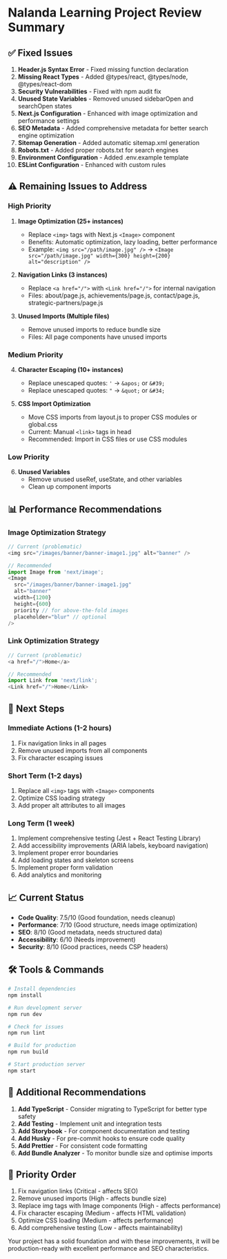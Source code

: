 # Nalanda Learning Project Review Summary

## ✅ **Fixed Issues**

1. **Header.js Syntax Error** - Fixed missing function declaration
2. **Missing React Types** - Added @types/react, @types/node, @types/react-dom
3. **Security Vulnerabilities** - Fixed with npm audit fix
4. **Unused State Variables** - Removed unused sidebarOpen and searchOpen states
5. **Next.js Configuration** - Enhanced with image optimization and performance settings
6. **SEO Metadata** - Added comprehensive metadata for better search engine optimization
7. **Sitemap Generation** - Added automatic sitemap.xml generation
8. **Robots.txt** - Added proper robots.txt for search engines
9. **Environment Configuration** - Added .env.example template
10. **ESLint Configuration** - Enhanced with custom rules

## ⚠️ **Remaining Issues to Address**

### **High Priority**

1. **Image Optimization (25+ instances)**
   - Replace `<img>` tags with Next.js `<Image>` component
   - Benefits: Automatic optimization, lazy loading, better performance
   - Example: `<img src="/path/image.jpg" />` → `<Image src="/path/image.jpg" width={300} height={200} alt="description" />`

2. **Navigation Links (3 instances)**
   - Replace `<a href="/">` with `<Link href="/">` for internal navigation
   - Files: about/page.js, achievements/page.js, contact/page.js, strategic-partners/page.js

3. **Unused Imports (Multiple files)**
   - Remove unused imports to reduce bundle size
   - Files: All page components have unused imports

### **Medium Priority**

4. **Character Escaping (10+ instances)**
   - Replace unescaped quotes: `'` → `&apos;` or `&#39;`
   - Replace unescaped quotes: `"` → `&quot;` or `&#34;`

5. **CSS Import Optimization**
   - Move CSS imports from layout.js to proper CSS modules or global.css
   - Current: Manual `<link>` tags in head
   - Recommended: Import in CSS files or use CSS modules

### **Low Priority**

6. **Unused Variables**
   - Remove unused useRef, useState, and other variables
   - Clean up component imports

## 📊 **Performance Recommendations**

### **Image Optimization Strategy**
```javascript
// Current (problematic)
<img src="/images/banner/banner-image1.jpg" alt="banner" />

// Recommended
import Image from 'next/image';
<Image 
  src="/images/banner/banner-image1.jpg" 
  alt="banner"
  width={1200}
  height={600}
  priority // for above-the-fold images
  placeholder="blur" // optional
/>
```

### **Link Optimization Strategy**
```javascript
// Current (problematic)
<a href="/">Home</a>

// Recommended
import Link from 'next/link';
<Link href="/">Home</Link>
```

## 🚀 **Next Steps**

### **Immediate Actions (1-2 hours)**
1. Fix navigation links in all pages
2. Remove unused imports from all components
3. Fix character escaping issues

### **Short Term (1-2 days)**
1. Replace all `<img>` tags with `<Image>` components
2. Optimize CSS loading strategy
3. Add proper alt attributes to all images

### **Long Term (1 week)**
1. Implement comprehensive testing (Jest + React Testing Library)
2. Add accessibility improvements (ARIA labels, keyboard navigation)
3. Implement proper error boundaries
4. Add loading states and skeleton screens
5. Implement proper form validation
6. Add analytics and monitoring

## 📈 **Current Status**

- **Code Quality**: 7.5/10 (Good foundation, needs cleanup)
- **Performance**: 7/10 (Good structure, needs image optimization)
- **SEO**: 8/10 (Good metadata, needs structured data)
- **Accessibility**: 6/10 (Needs improvement)
- **Security**: 8/10 (Good practices, needs CSP headers)

## 🛠️ **Tools & Commands**

```bash
# Install dependencies
npm install

# Run development server
npm run dev

# Check for issues
npm run lint

# Build for production
npm run build

# Start production server
npm start
```

## 📝 **Additional Recommendations**

1. **Add TypeScript** - Consider migrating to TypeScript for better type safety
2. **Add Testing** - Implement unit and integration tests
3. **Add Storybook** - For component documentation and testing
4. **Add Husky** - For pre-commit hooks to ensure code quality
5. **Add Prettier** - For consistent code formatting
6. **Add Bundle Analyzer** - To monitor bundle size and optimise imports

## 🎯 **Priority Order**

1. Fix navigation links (Critical - affects SEO)
2. Remove unused imports (High - affects bundle size)
3. Replace img tags with Image components (High - affects performance)
4. Fix character escaping (Medium - affects HTML validation)
5. Optimize CSS loading (Medium - affects performance)
6. Add comprehensive testing (Low - affects maintainability)

Your project has a solid foundation and with these improvements, it will be production-ready with excellent performance and SEO characteristics.